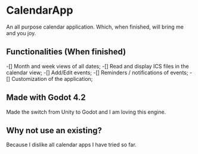# CalendarApp

An all purpose calendar application. Which, when finished, will bring me and you joy.

## Functionalities (When finished)

-[] Month and week views of all dates;
-[] Read and display ICS files in the calendar view;
-[] Add/Edit events;
-[] Reminders / notifications of events;
-[] Customization of the application;
 
## Made with Godot 4.2 
Made the switch from Unity to Godot and I am loving this engine.

## Why not use an existing?

Because I dislike all calendar apps I have tried so far.
